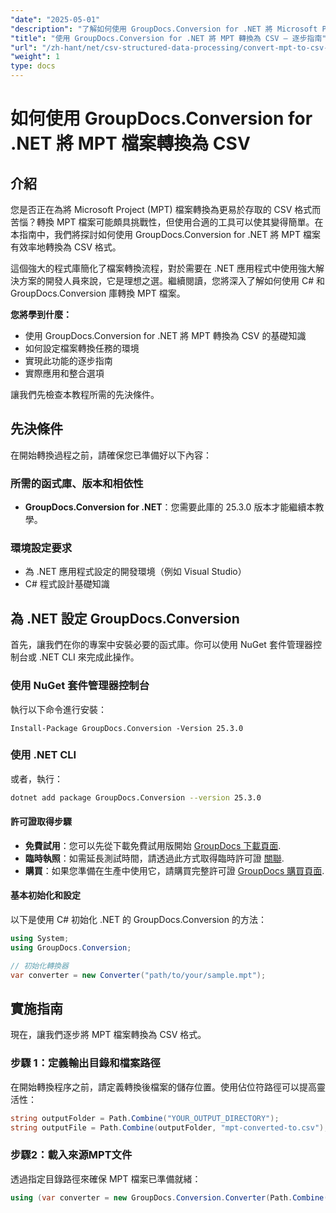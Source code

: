 ```yaml
---
"date": "2025-05-01"
"description": "了解如何使用 GroupDocs.Conversion for .NET 將 Microsoft Project (MPT) 檔案轉換為 CSV 檔案。本指南提供了詳細的逐步流程，幫助您實現無縫文件轉換。"
"title": "使用 GroupDocs.Conversion for .NET 將 MPT 轉換為 CSV — 逐步指南"
"url": "/zh-hant/net/csv-structured-data-processing/convert-mpt-to-csv-groupdocs-dotnet/"
"weight": 1
type: docs
---
```

# 如何使用 GroupDocs.Conversion for .NET 將 MPT 檔案轉換為 CSV

## 介紹

您是否正在為將 Microsoft Project (MPT) 檔案轉換為更易於存取的 CSV 格式而苦惱？轉換 MPT 檔案可能頗具挑戰性，但使用合適的工具可以使其變得簡單。在本指南中，我們將探討如何使用 GroupDocs.Conversion for .NET 將 MPT 檔案有效率地轉換為 CSV 格式。

這個強大的程式庫簡化了檔案轉換流程，對於需要在 .NET 應用程式中使用強大解決方案的開發人員來說，它是理想之選。繼續閱讀，您將深入了解如何使用 C# 和 GroupDocs.Conversion 庫轉換 MPT 檔案。

**您將學到什麼：**
- 使用 GroupDocs.Conversion for .NET 將 MPT 轉換為 CSV 的基礎知識
- 如何設定檔案轉換任務的環境
- 實現此功能的逐步指南
- 實際應用和整合選項

讓我們先檢查本教程所需的先決條件。

## 先決條件

在開始轉換過程之前，請確保您已準備好以下內容：

### 所需的函式庫、版本和相依性
- **GroupDocs.Conversion for .NET**：您需要此庫的 25.3.0 版本才能繼續本教學。
  

### 環境設定要求
- 為 .NET 應用程式設定的開發環境（例如 Visual Studio）
- C# 程式設計基礎知識

## 為 .NET 設定 GroupDocs.Conversion

首先，讓我們在你的專案中安裝必要的函式庫。你可以使用 NuGet 套件管理器控制台或 .NET CLI 來完成此操作。

### 使用 NuGet 套件管理器控制台
執行以下命令進行安裝：
```shell
Install-Package GroupDocs.Conversion -Version 25.3.0
```

### 使用 .NET CLI
或者，執行：
```bash
dotnet add package GroupDocs.Conversion --version 25.3.0
```

#### 許可證取得步驟
- **免費試用**：您可以先從下載免費試用版開始 [GroupDocs 下載頁面](https://releases。groupdocs.com/conversion/net/).
- **臨時執照**：如需延長測試時間，請透過此方式取得臨時許可證 [關聯](https://purchase。groupdocs.com/temporary-license/).
- **購買**：如果您準備在生產中使用它，請購買完整許可證 [GroupDocs 購買頁面](https://purchase。groupdocs.com/buy).

#### 基本初始化和設定
以下是使用 C# 初始化 .NET 的 GroupDocs.Conversion 的方法：
```csharp
using System;
using GroupDocs.Conversion;

// 初始化轉換器
var converter = new Converter("path/to/your/sample.mpt");
```

## 實施指南

現在，讓我們逐步將 MPT 檔案轉換為 CSV 格式。

### 步驟 1：定義輸出目錄和檔案路徑

在開始轉換程序之前，請定義轉換後檔案的儲存位置。使用佔位符路徑可以提高靈活性：
```csharp
string outputFolder = Path.Combine("YOUR_OUTPUT_DIRECTORY");
string outputFile = Path.Combine(outputFolder, "mpt-converted-to.csv");
```

### 步驟2：載入來源MPT文件

透過指定目錄路徑來確保 MPT 檔案已準備就緒：
```csharp
using (var converter = new GroupDocs.Conversion.Converter(Path.Combine("YOUR_DOCUMENT_DIRECTORY\